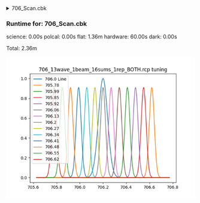 <details><summary>706_Scan.cbk</summary><blockquote><pre><details><summary>Exposure_80.rcp</summary><blockquote><pre>exposure 80
</pre></blockquote></details><details><summary>706_FW.rcp</summary><blockquote><pre>prefilterrange 706
</pre></blockquote></details><details><summary>setupFlat.rcp</summary><blockquote><pre>diffuser  in
cover out
occ		out
shut	out
calib	out
</pre></blockquote></details><details><summary>706_13wave_1beam_16sums_1rep_BOTH.rcp</summary><blockquote><pre>data	tcam	both	 705.78	   16
data	tcam	both	 705.85	   16
data	tcam	both	 705.92	   16
data	tcam	both	 705.99	   16
data	tcam	both	 706.06	   16
data	tcam	both	 706.13	   16
data	tcam	both	 706.20	   16
data	tcam	both	 706.27	   16
data	tcam	both	 706.34	   16
data	tcam	both	 706.41	   16
data	tcam	both	 706.48	   16
data	tcam	both	 706.55	   16
data	tcam	both	 706.62	   16
</pre></blockquote></details><details><summary>setupDark.rcp</summary><blockquote><pre>shut	in
</pre></blockquote></details></pre></blockquote></details><h3>Runtime for: 706_Scan.cbk             </h3>

  science: 0.00s  polcal: 0.00s  flat: 1.36m  hardware: 60.00s  dark: 0.00s

  Total: 2.36m


 ![706_13wave_1beam_16sums_1rep_BOTH.rcp](tuningplots\\706_13wave_1beam_16sums_1rep_BOTH.rcp.png)